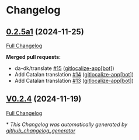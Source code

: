 # Changelog

## [0.2.5a1](https://github.com/OpenVoiceOS/ovos-skill-audio-recording/tree/0.2.5a1) (2024-11-25)

[Full Changelog](https://github.com/OpenVoiceOS/ovos-skill-audio-recording/compare/V0.2.4...0.2.5a1)

**Merged pull requests:**

- da-dk/translate [\#15](https://github.com/OpenVoiceOS/ovos-skill-audio-recording/pull/15) ([gitlocalize-app[bot]](https://github.com/apps/gitlocalize-app))
- Add Catalan translation [\#14](https://github.com/OpenVoiceOS/ovos-skill-audio-recording/pull/14) ([gitlocalize-app[bot]](https://github.com/apps/gitlocalize-app))
- Add Catalan translation [\#13](https://github.com/OpenVoiceOS/ovos-skill-audio-recording/pull/13) ([gitlocalize-app[bot]](https://github.com/apps/gitlocalize-app))

## [V0.2.4](https://github.com/OpenVoiceOS/ovos-skill-audio-recording/tree/V0.2.4) (2024-11-19)

[Full Changelog](https://github.com/OpenVoiceOS/ovos-skill-audio-recording/compare/0.2.4...V0.2.4)



\* *This Changelog was automatically generated by [github_changelog_generator](https://github.com/github-changelog-generator/github-changelog-generator)*
